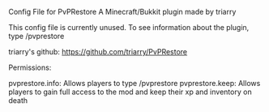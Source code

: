 Config File for PvPRestore
A Minecraft/Bukkit plugin made by triarry


This config file is currently unused. To see information about the plugin,
type /pvprestore

triarry's github: https://github.com/triarry/PvPRestore

Permissions:

pvprestore.info: Allows players to type /pvprestore
pvprestore.keep: Allows players to gain full access to the mod and keep their xp and inventory on death